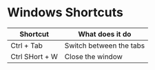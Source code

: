 # Windows Shortcuts

| Shortcut|What does it do|
|---|---|
|Ctrl + Tab|Switch between the tabs|
|Ctrl SHort + W | Close the window|
